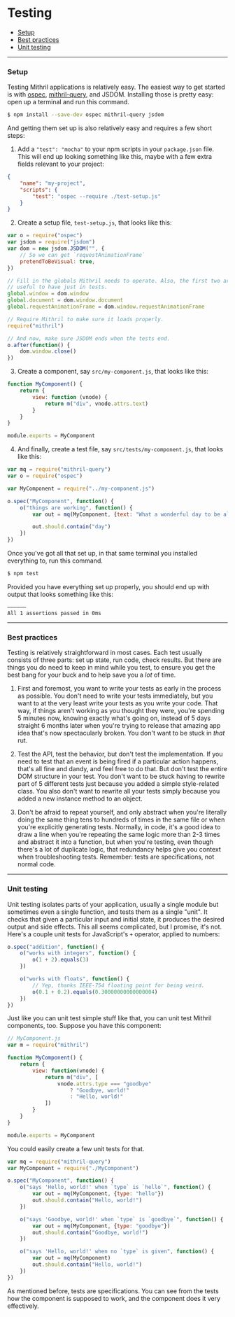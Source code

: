 # Testing

- [Setup](#setup)
- [Best practices](#best-practices)
- [Unit testing](#unit-testing)

---

### Setup

Testing Mithril applications is relatively easy. The easiest way to get started is with [ospec](https://mochajs.org/), [mithril-query](https://github.com/MithrilJS/mithril-query), and JSDOM. Installing those is pretty easy: open up a terminal and run this command.

```sh
$ npm install --save-dev ospec mithril-query jsdom
```

And getting them set up is also relatively easy and requires a few short steps:

1. Add a `"test": "mocha"` to your npm scripts in your `package.json` file. This will end up looking something like this, maybe with a few extra fields relevant to your project:

```json
{
	"name": "my-project",
	"scripts": {
		"test": "ospec --require ./test-setup.js"
	}
}
```

2. Create a setup file, `test-setup.js`, that looks like this:

```javascript
var o = require("ospec")
var jsdom = require("jsdom")
var dom = new jsdom.JSDOM("", {
	// So we can get `requestAnimationFrame`
	pretendToBeVisual: true,
})

// Fill in the globals Mithril needs to operate. Also, the first two are often
// useful to have just in tests.
global.window = dom.window
global.document = dom.window.document
global.requestAnimationFrame = dom.window.requestAnimationFrame

// Require Mithril to make sure it loads properly.
require("mithril")

// And now, make sure JSDOM ends when the tests end.
o.after(function() {
	dom.window.close()
})
```

3. Create a component, say `src/my-component.js`, that looks like this:

```javascript
function MyComponent() {
	return {
		view: function (vnode) {
			return m("div", vnode.attrs.text)
		}
	}
}

module.exports = MyComponent
```

4. And finally, create a test file, say `src/tests/my-component.js`, that looks like this:

```javascript
var mq = require("mithril-query")
var o = require("ospec")

var MyComponent = require("../my-component.js")

o.spec("MyComponent", function() {
	o("things are working", function() {
		var out = mq(MyComponent, {text: "What a wonderful day to be alive!"})

		out.should.contain("day")
	})
})
```

Once you've got all that set up, in that same terminal you installed everything to, run this command.

```sh
$ npm test
```

Provided you have everything set up properly, you should end up with output that looks something like this:

```
––––––
All 1 assertions passed in 0ms
```

---

### Best practices

Testing is relatively straightforward in most cases. Each test usually consists of three parts: set up state, run code, check results. But there are things you do need to keep in mind while you test, to ensure you get the best bang for your buck and to help save you a *lot* of time.

1. First and foremost, you want to write your tests as early in the process as possible. You don't need to write your tests immediately, but you want to at the very least write your tests as you write your code. That way, if things aren't working as you thought they were, you're spending 5 minutes now, knowing exactly what's going on, instead of 5 days straight 6 months later when you're trying to release that amazing app idea that's now spectacularly broken. You don't want to be stuck in *that* rut.

1. Test the API, test the behavior, but don't test the implementation. If you need to test that an event is being fired if a particular action happens, that's all fine and dandy, and feel free to do that. But don't test the entire DOM structure in your test. You don't want to be stuck having to rewrite part of 5 different tests just because you added a simple style-related class. You also don't want to rewrite all your tests simply because you added a new instance method to an object.

1. Don't be afraid to repeat yourself, and only abstract when you're literally doing the same thing tens to hundreds of times in the same file or when you're explicitly generating tests. Normally, in code, it's a good idea to draw a line when you're repeating the same logic more than 2-3 times and abstract it into a function, but when you're testing, even though there's a lot of duplicate logic, that redundancy helps give you context when troubleshooting tests. Remember: tests are specifications, not normal code.

---

### Unit testing

Unit testing isolates parts of your application, usually a single module but sometimes even a single function, and tests them as a single "unit". It checks that given a particular input and initial state, it produces the desired output and side effects. This all seems complicated, but I promise, it's not. Here's a couple unit tests for JavaScript's `+` operator, applied to numbers:

```javascript
o.spec("addition", function() {
	o("works with integers", function() {
		o(1 + 2).equals(3)
	})

	o("works with floats", function() {
		// Yep, thanks IEEE-754 floating point for being weird.
		o(0.1 + 0.2).equals(0.30000000000000004)
	})
})
```

Just like you can unit test simple stuff like that, you can unit test Mithril components, too. Suppose you have this component:

```javascript
// MyComponent.js
var m = require("mithril")

function MyComponent() {
	return {
		view: function(vnode) {
			return m("div", [
				vnode.attrs.type === "goodbye"
					? "Goodbye, world!"
					: "Hello, world!"
			])
		}
	}
}

module.exports = MyComponent
```

You could easily create a few unit tests for that.

```js
var mq = require("mithril-query")
var MyComponent = require("./MyComponent")

o.spec("MyComponent", function() {
	o("says 'Hello, world!' when `type` is `hello`", function() {
		var out = mq(MyComponent, {type: "hello"})
		out.should.contain("Hello, world!")
	})

	o("says 'Goodbye, world!' when `type` is `goodbye`", function() {
		var out = mq(MyComponent, {type: "goodbye"})
		out.should.contain("Goodbye, world!")
	})

	o("says 'Hello, world!' when no `type` is given", function() {
		var out = mq(MyComponent)
		out.should.contain("Hello, world!")
	})
})
```

As mentioned before, tests are specifications. You can see from the tests how the component is supposed to work, and the component does it very effectively.
